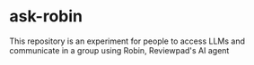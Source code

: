 # ask-robin
This repository is an experiment for people to access LLMs and communicate in a group using Robin, Reviewpad's AI agent
